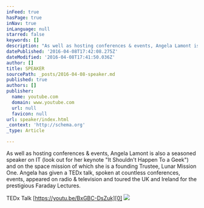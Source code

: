 ```yaml
---
inFeed: true
hasPage: true
inNav: true
inLanguage: null
starred: false
keywords: []
description: "As well as hosting conferences & events, Angela Lamont is also a seasoned speaker on IT (look out for her keynote \"It Shouldn't Happen To \_a Geek\") and on the space mission of which she is a founding Trustee, Lunar Mission One. \_Angela has given a TEDx talk, spoken at countless conferences, events, appeared on radio & television and toured the UK and Ireland for the prestigious Faraday Lectures."
datePublished: '2016-04-08T17:42:08.275Z'
dateModified: '2016-04-08T17:41:50.036Z'
author: []
title: SPEAKER
sourcePath: _posts/2016-04-08-speaker.md
published: true
authors: []
publisher:
  name: youtube.com
  domain: www.youtube.com
  url: null
  favicon: null
url: speaker/index.html
_context: 'http://schema.org'
_type: Article

---
```

As well as hosting conferences & events, Angela Lamont is also a seasoned speaker on IT (look out for her keynote "It Shouldn't Happen To  a Geek") and on the space mission of which she is a founding Trustee, Lunar Mission One.  Angela has given a TEDx talk, spoken at countless conferences, events, appeared on radio & television and toured the UK and Ireland for the prestigious Faraday Lectures.

TEDx Talk [https://youtu.be/BxGBC-DsZuk][0]
![](https://the-grid-user-content.s3-us-west-2.amazonaws.com/07b11ef2-19aa-4d31-8b2e-cfd9c15d8dca.jpg)

[0]: null